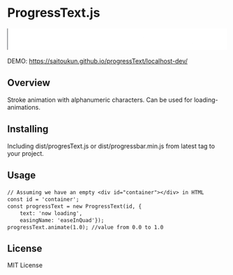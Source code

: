 # ProgressText.js

![demo](data/now-loading.gif)

DEMO: https://saitoukun.github.io/progressText/localhost-dev/

## Overview
 Stroke animation with alphanumeric characters.
 Can be used for loading-animations.

## Installing
Including dist/progresText.js or dist/progressbar.min.js from latest tag to your project.

## Usage
    // Assuming we have an empty <div id="container"></div> in HTML
    const id = 'container';
    const progressText = new ProgressText(id, {
        text: 'now loading',
        easingName: 'easeInQuad'});
    progressText.animate(1.0); //value from 0.0 to 1.0


## License
MIT License

